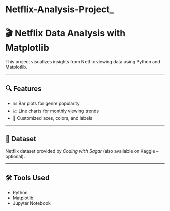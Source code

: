 # Netflix-Analysis-Project_
# 🎬 Netflix Data Analysis with Matplotlib

This project visualizes insights from Netflix viewing data using Python and Matplotlib.

---

## 🔍 Features
- 📊 Bar plots for genre popularity
- 📈 Line charts for monthly viewing trends
- 🎨 Customized axes, colors, and labels

---

## 📁 Dataset
Netflix dataset provided by *Coding with Sagar* (also available on Kaggle – optional).

---

## 🛠 Tools Used
- Python
- Matplotlib
- Jupyter Notebook
